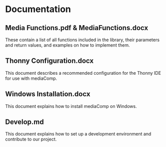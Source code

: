 # Documentation

## Media Functions.pdf & MediaFunctions.docx

These contain a list of all functions included in the library, their parameters and return values, and examples on how to implement them.

## Thonny Configuration.docx

This document describes a recommended configuration for the Thonny IDE for use with mediaComp.

## Windows Installation.docx

This document explains how to install mediaComp on Windows.

## Develop.md

This document explains how to set up a development environment and contribute to our project.

